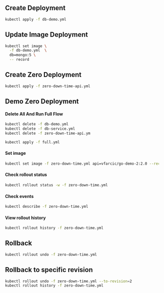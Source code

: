 ## Create Deployment
```bash
kubectl apply -f db-demo.yml 
```

## Update Image Deployment
```bash
kubectl set image \
  -f db-demo.yml  \
  db=mongo:5 \
  -- record
```

## Create Zero Deployment
```bash
kubectl apply -f zero-down-time-api.yml 
```

## Demo Zero Deployment
#### Delete All And Run Full Flow
```bash
kubectl delete -f db-demo.yml
kubectl delete -f db-service.yml
kubectl delete -f zero-down-time-api.ym

kubectl apply -f full.yml 
```
#### Set image

```bash
kubectl set image -f zero-down-time.yml api=vfarcic/go-demo-2:2.0 --record
```

#### Check rollout status

```bash
kubectl rollout status -w -f zero-down-time.yml
```

#### Check events

```bash
kubectl describe -f zero-down-time.yml
```

#### View rollout history

```bash
kubectl rollout history -f zero-down-time.yml
```

## Rollback

```bash
kubectl rollout undo -f zero-down-time.yml
```

## Rollback to specific revision

```bash
kubectl rollout undo -f zero-down-time.yml --to-revision=2
kubectl rollout history -f zero-down-time.yml
```
